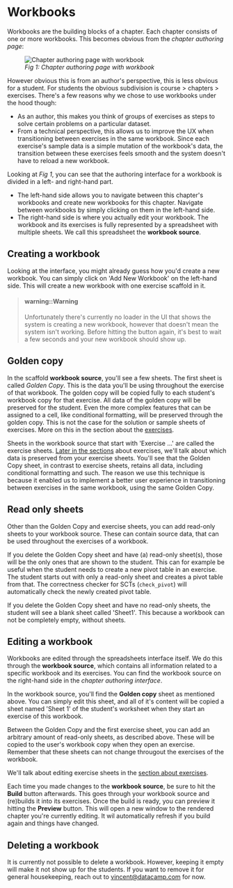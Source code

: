 # Workbooks

Workbooks are the building blocks of a chapter. Each chapter consists of one or more workbooks. This
becomes obvious from the _chapter authoring page_:

<figure>
  <img src="images/chapter_page_workbook.png" alt="Chapter authoring page with workbook">
  <figcaption><em>Fig 1: Chapter authoring page with workbook</em></figcaption>
</figure>

However obvious this is from an author's perspective, this is less obvious for a student. For
students the obvious subdivision is course > chapters > exercises. There's a few reasons why we
chose to use workbooks under the hood though:

* As an author, this makes you think of groups of exercises as steps to solve certain problems on a
  particular dataset.
* From a technical perspective, this allows us to improve the UX when transitioning between
  exercises in the same workbook. Since each exercise's sample data is a simple mutation of the
  workbook's data, the transition between these exercises feels smooth and the system doesn't have
  to reload a new workbook.

Looking at _Fig 1_, you can see that the authoring interface for a workbook is divided in a left-
and right-hand part.

* The left-hand side allows you to navigate between this chapter's workbooks and create new
  workbooks for this chapter. Navigate between workbooks by simply clicking on them in the left-hand
  side.
* The right-hand side is where you actually edit your workbook. The workbook and its exercises is
  fully represented by a spreadsheet with multiple sheets. We call this spreadsheet the **workbook
  source**.

## Creating a workbook

Looking at the interface, you might already guess how you'd create a new workbook. You can simply
click on 'Add New Workbook' on the left-hand side. This will create a new workbook with one exercise
scaffold in it.

> #### warning::Warning
>
> Unfortunately there's currently no loader in the UI that shows the system is creating a
> new workbook, however that doesn't mean the system isn't working. Before hitting the button again,
> it's best to wait a few seconds and your new workbook should show up.

## Golden copy

In the scaffold **workbook source**, you'll see a few sheets. The first sheet is called _Golden
Copy_. This is the data you'll be using throughout the exercise of that workbook. The golden copy
will be copied fully to each student's workbook copy for that exercise. All data of the golden copy
will be preserved for the student. Even the more complex features that can be assigned to a cell,
like conditional formatting, will be preserved through the golden copy. This is not the case for the
solution or sample sheets of exercises. More on this in the section about the [exercises](exercises.md).

Sheets in the workbook source that start with 'Exercise ...' are called the exercise sheets. [Later in
the sections](exercises.md) about exercises, we'll talk about which data is preserved from
your exercise sheets. You'll see that the Golden Copy sheet, in contrast to exercise sheets, retains
all data, including conditional formatting and such. The reason we use this technique is because it
enabled us to implement a better user experience in transitioning between exercises in the same
workbook, using the same Golden Copy.

## Read only sheets

Other than the Golden Copy and exercise sheets, you can add read-only sheets to your workbook
source. These can contain source data, that can be used throughout the exercises of a workbook.

If you delete the Golden Copy sheet and have (a) read-only sheet(s), those will be the only ones
that are shown to the student. This can for example be useful when the student needs to create
a new pivot table in an exercise. The student starts out with only a read-only sheet and creates
a pivot table from that. The correctness checker for SCTs (`check_pivot`) will automatically
check the newly created pivot table.

If you delete the Golden Copy sheet and have no read-only sheets, the student will see a blank
sheet called 'Sheet1'. This because a workbook can not be completely empty, without sheets.

## Editing a workbook

Workbooks are edited through the spreadsheets interface itself. We do this through the
**workbook source**, which contains all information related to a specific workbook and its
exercises. You can find the workbook source on the right-hand side in the _chapter authoring
interface_.

In the workbook source, you'll find the **Golden copy** sheet as mentioned above. You can simply
edit this sheet, and all of it's content will be copied a sheet named 'Sheet 1' of the student's
worksheet when they start an exercise of this workbook.

Between the Golden Copy and the first exercise sheet, you can add an arbitrary amount of read-only
sheets, as described above. These will be copied to the user's workbook copy when they open an
exercise. Remember that these sheets can not change througout the exercises of the workbook.

We'll talk about editing exercise sheets in the [section about exercises](exercises.md).

Each time you made changes to the **workbook source**, be sure to hit the **Build** button
afterwards. This goes through your workbook source and (re)builds it into its exercises. Once the
build is ready, you can preview it hitting the **Preview** button. This will open a new window to
the rendered chapter you're currently editing. It wil automatically refresh if you build again and
things have changed.

## Deleting a workbook

It is currently not possible to delete a workbook. However, keeping it empty will make it not show
up for the students. If you want to remove it for general housekeeping, reach out to
[vincent@datacamp.com](mailto:vincent@datacamp.com) for now.
